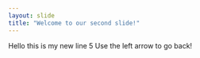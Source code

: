 ```yaml
---
layout: slide
title: "Welcome to our second slide!"
---
```

Hello this is my new line 5
Use the left arrow to go back!
